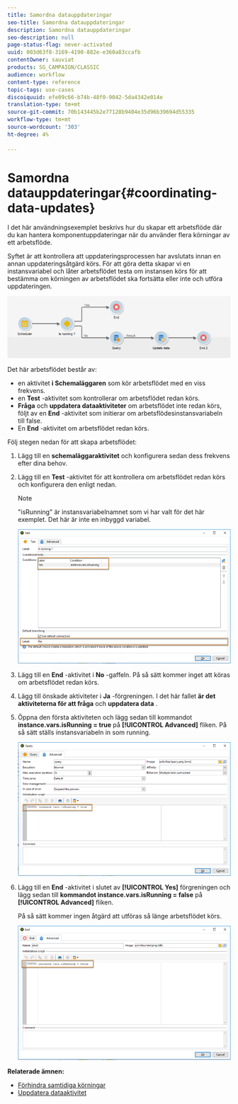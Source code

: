 ```yaml
---
title: Samordna datauppdateringar
seo-title: Samordna datauppdateringar
description: Samordna datauppdateringar
seo-description: null
page-status-flag: never-activated
uuid: 003d63f8-3169-4190-882e-e360a83ccafb
contentOwner: sauviat
products: SG_CAMPAIGN/CLASSIC
audience: workflow
content-type: reference
topic-tags: use-cases
discoiquuid: efe09c66-b74b-48f0-9042-5da4342e014e
translation-type: tm+mt
source-git-commit: 70b143445b2e77128b9404e35d96b39694d55335
workflow-type: tm+mt
source-wordcount: '303'
ht-degree: 4%

---
```



# Samordna datauppdateringar{#coordinating-data-updates}

I det här användningsexemplet beskrivs hur du skapar ett arbetsflöde där du kan hantera komponentuppdateringar när du använder flera körningar av ett arbetsflöde.

Syftet är att kontrollera att uppdateringsprocessen har avslutats innan en annan uppdateringsåtgärd körs. För att göra detta skapar vi en instansvariabel och låter arbetsflödet testa om instansen körs för att bestämma om körningen av arbetsflödet ska fortsätta eller inte och utföra uppdateringen.

![](assets/uc_dataupdate_wkf.png)

Det här arbetsflödet består av:

* en aktivitet **i Schemaläggaren** som kör arbetsflödet med en viss frekvens.
* en **Test** -aktivitet som kontrollerar om arbetsflödet redan körs.
* **Fråga** och **uppdatera dataaktiviteter** om arbetsflödet inte redan körs, följt av en **End** -aktivitet som initierar om arbetsflödesinstansvariabeln till false.
* En **End** -aktivitet om arbetsflödet redan körs.

Följ stegen nedan för att skapa arbetsflödet:

1. Lägg till en **schemaläggaraktivitet** och konfigurera sedan dess frekvens efter dina behov.
1. Lägg till en **Test** -aktivitet för att kontrollera om arbetsflödet redan körs och konfigurera den enligt nedan.

   >[!NOTE]
   >
   >&quot;isRunning&quot; är instansvariabelnamnet som vi har valt för det här exemplet. Det här är inte en inbyggd variabel.

   ![](assets/uc_dataupdate_test.png)

1. Lägg till en **End** -aktivitet i **No** -gaffeln. På så sätt kommer inget att köras om arbetsflödet redan körs.
1. Lägg till önskade aktiviteter i **Ja** -förgreningen. I det här fallet **är det aktiviteterna för att fråga** och **uppdatera data** .
1. Öppna den första aktiviteten och lägg sedan till kommandot **instance.vars.isRunning = true** på **[!UICONTROL Advanced]** fliken. På så sätt ställs instansvariabeln in som running.

   ![](assets/uc_dataupdate_query.png)

1. Lägg till en **End** -aktivitet i slutet av **[!UICONTROL Yes]** förgreningen och lägg sedan till **kommandot instance.vars.isRunning = false** på **[!UICONTROL Advanced]** fliken.

   På så sätt kommer ingen åtgärd att utföras så länge arbetsflödet körs.

   ![](assets/uc_dataupdate_end.png)

**Relaterade ämnen:**

* [Förhindra samtidiga körningar](../../workflow/using/monitoring-workflow-execution.md#preventing-simultaneous-multiple-executions)
* [Uppdatera dataaktivitet](../../workflow/using/update-data.md)

